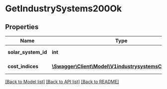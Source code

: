 # GetIndustrySystems200Ok

## Properties
Name | Type | Description | Notes
------------ | ------------- | ------------- | -------------
**solar_system_id** | **int** | solar_system_id integer | 
**cost_indices** | [**\Swagger\Client\Model\V1industrysystemsCostIndices[]**](V1industrysystemsCostIndices.md) | cost_indices array | 

[[Back to Model list]](../README.md#documentation-for-models) [[Back to API list]](../README.md#documentation-for-api-endpoints) [[Back to README]](../README.md)


